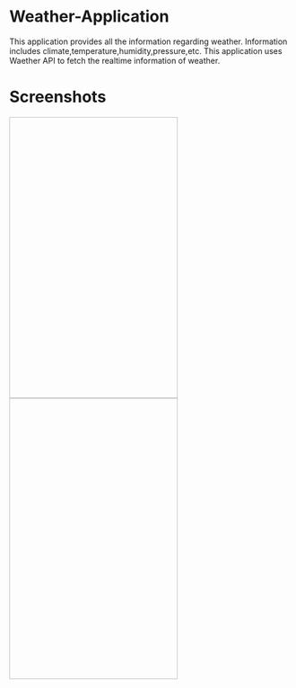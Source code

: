 # Weather-Application
This application provides all the information regarding weather.
Information includes climate,temperature,humidity,pressure,etc.
This application uses Waether API to fetch the realtime information of weather.

# Screenshots
<img scr="img1" width="300" height="500"/>
<img scr="img2" width="300" height="500"/>
